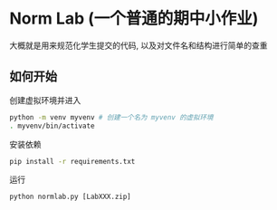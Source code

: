 # Norm Lab (一个普通的期中小作业)

大概就是用来规范化学生提交的代码, 以及对文件名和结构进行简单的查重

## 如何开始

创建虚拟环境并进入

```bash
python -m venv myvenv # 创建一个名为 myvenv 的虚拟环境
. myvenv/bin/activate
```

安装依赖

```bash
pip install -r requirements.txt
```

运行

```
python normlab.py [LabXXX.zip]
```
